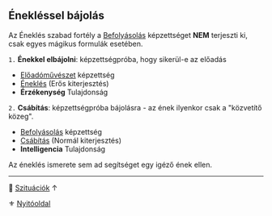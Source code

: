 ## Énekléssel bájolás

Az Éneklés szabad fortély a [Befolyásolás](../kepzettsegek.primer.altalanos/befolyasolas.md) képzettséget **NEM** terjeszti ki, csak egyes mágikus formulák esetében.

`1.` **Énekkel elbájolni**: képzettségpróba, hogy sikerül-e az előadás
- [Előadóművészet](../kepzettsegek.szekunder/eloadomuveszet.md) képzettség
- [Éneklés](../fortelyok.szabad/enekles.md) (Erős kiterjesztés)
- **Érzékenység** Tulajdonság

`2.` **Csábítás**: képzettségpróba bájolásra - az ének ilyenkor csak a "közvetítő közeg".
- [Befolyásolás](../kepzettsegek.primer.altalanos/befolyasolas.md) képzettség
- [Csábítás](../fortelyok.szabad/csabitas.md) (Normál kiterjesztés)
- **Intelligencia** Tulajdonság

Az éneklés ismerete sem ad segítséget egy igéző ének ellen.

---

🔗 [Szituációk](../160_szituaciok.md) ↑

⚜️ [Nyitóoldal](../start.md#16-szitu%C3%A1ci%C3%B3k)
